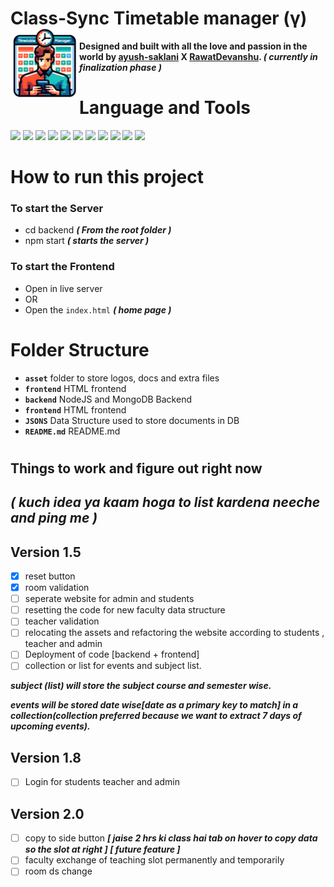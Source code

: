 # **Class-Sync Timetable manager (γ)** <img src="asset/image/logo.png" height="110" align="left"/>
**Designed and built with all the love and passion in the world by
<a class="link-danger" href="https://github.com/ayush-saklani"><b>ayush-saklani</b></a>
<b>X</b>
<a class="link-primary" href="https://github.com/RawatDevanshu"><b>RawatDevanshu</b></a>.
_( currently in finalization phase )_**

# **Language and Tools**

<div align="left">
<img src="https://cdn.jsdelivr.net/gh/devicons/devicon@latest/icons/html5/html5-original.svg" height="75"/>
<img src="https://cdn.jsdelivr.net/gh/devicons/devicon@latest/icons/css3/css3-original.svg" height="75"/>
<img src="https://cdn.jsdelivr.net/gh/devicons/devicon@latest/icons/javascript/javascript-original.svg" height="75"/>
<img src="https://cdn.jsdelivr.net/gh/devicons/devicon@latest/icons/bootstrap/bootstrap-original.svg"height="75"/>
<img src="https://static-00.iconduck.com/assets.00/node-js-icon-454x512-nztofx17.png"height="75"/>
<img src="https://upload.wikimedia.org/wikipedia/commons/b/bf/Status_iucn_EX_icon_blank.svg" height="75"/>
<img src="https://cdn.jsdelivr.net/gh/devicons/devicon@latest/icons/mongodb/mongodb-original-wordmark.svg" height="75"/>
<img src="https://cdn.jsdelivr.net/gh/devicons/devicon@latest/icons/mongoose/mongoose-original-wordmark.svg" height="75"/>
<img src="https://cdn.jsdelivr.net/gh/devicons/devicon@latest/icons/json/json-plain.svg" height="75"/>
<img src="https://cdn.jsdelivr.net/gh/devicons/devicon@latest/icons/npm/npm-original-wordmark.svg" height="75"/>
<img src="https://cdn.jsdelivr.net/gh/devicons/devicon/icons/python/python-original.svg" height="75"/>
</div>

# How to run this project
### **To start the Server**
- cd backend ***( From the root folder )***
- npm start ***( starts the server )***
### **To start the Frontend**
- Open in live server
- OR
- Open the `index.html` ***( home page )*** 

# Folder Structure

- **`asset`** folder to store logos, docs and extra files
- **`frontend`** HTML frontend
- **`backend`** NodeJS and MongoDB Backend
- **`frontend`** HTML frontend
- **`JSONS`** Data Structure used to store documents in DB
- **`README.md`** README.md

#
#

## Things to work and figure out right now
##  _( kuch idea ya kaam hoga to list kardena neeche and ping me )_

## Version 1.5
- [x] reset button
- [x] room validation
- [ ] seperate website for admin and students 
- [ ] resetting the code for new faculty data structure
- [ ] teacher validation
- [ ] relocating the assets and refactoring the website according to students , teacher and admin
- [ ] Deployment of code [backend + frontend]  
- [ ] collection or list for events and subject list.

 ___subject (list) will store the subject course and semester wise.___ 

___events will be stored date wise[date as a primary key to match] in a collection(collection preferred because we want to extract 7 days of upcoming events).___
## Version 1.8
- [ ] Login for students teacher and admin

## Version 2.0
- [ ] copy to side button ***[ jaise 2 hrs ki class hai tab on hover to copy data so the slot at right ] [ future feature ]***
- [ ] faculty exchange of teaching slot permanently and temporarily
- [ ] room ds change  